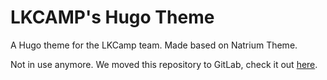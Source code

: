 # LKCAMP's Hugo Theme
A Hugo theme for the LKCamp team. Made based on Natrium Theme.

Not in use anymore. We moved this repository to GitLab, check it out [here](https://gitlab.com/lkcamp/lkcamp-hugo-theme).
